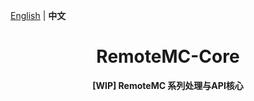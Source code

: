 [English](README.md) | **中文**

<h1 align="center">RemoteMC-Core</h1>

<p align="center"> 
  <b>[WIP] RemoteMC 系列处理与API核心</b>
</p>
